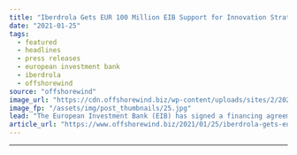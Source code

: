 ```yaml
---
title: "Iberdrola Gets EUR 100 Million EIB Support for Innovation Strategy"
date: "2021-01-25"
tags: 
  - featured
  - headlines
  - press releases
  - european investment bank
  - iberdrola
  - offshorewind
source: "offshorewind"
image_url: "https://cdn.offshorewind.biz/wp-content/uploads/sites/2/2021/01/25132008/Iberdrola-Gets-EUR-100-Million-EIB-Support-for-Innovation-Strategy.jpg"
image_fp: "/assets/img/post_thumbnails/25.jpg"
lead: "The European Investment Bank (EIB) has signed a financing agreement with Iberdrola to support"
article_url: "https://www.offshorewind.biz/2021/01/25/iberdrola-gets-eur-100-million-eib-support-for-innovation-strategy/"
---
```


---
